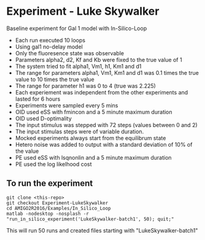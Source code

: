 # Experiment - Luke Skywalker

Baseline experiment for Gal 1 model with In-Silico-Loop

* Each	run	executed	10	loops
* Using	gal1	no-delay	model
* Only	the	fluoresence	state	was	observable
* Parameters	alpha2,	d2,	Kf	and	Kb	were	fixed	to	the	true	value	of	1
* The	system	tried	to	fit	alpha1,	Vm1,	h1,	Km1	and	d1
* The	range	for	parameters	alpha1,	Vm1,	Km1	and	d1	was	0.1	times	the	true	value	to	10	times	the	true	value
* The	range	for	parameter	h1	was	0	to	4	(true	was	2.225)
* Each	experiement	was	independent	from	the	other	experiments	and	lasted	for	6	hours
* Experiments	were	sampled	every	5	mins
* OID	used	eSS	with	fmincon	and	a	5	minute	maximum	duration
* OID	used	D-optimality
* The	input	stimulus	was	stepped	with	72	steps	(values	between	0	and	2)
* The input stimulas steps were of variable duration.
* Mocked	experiments	always	start	from	the	equilibrum	state
* Hetero	noise	was	added	to	output	with	a	standard	deviation	of	10%	of	the	value
* PE	used	eSS	with	lsqnonlin	and	a	5	minute	maximum	duration
* PE	used	the	log	likelhood	cost

## To run the experiment

```
git clone <this-repo>
git checkout Experiment-LukeSkywalker
cd AMIGO2R2016/Examples/In_Silico_Loop
matlab -nodesktop -nosplash -r "run_in_silico_experiment('LukeSkywalker-batch1', 50); quit;"
```

This will run 50 runs and created files starting with "LukeSkywalker-batch1"

